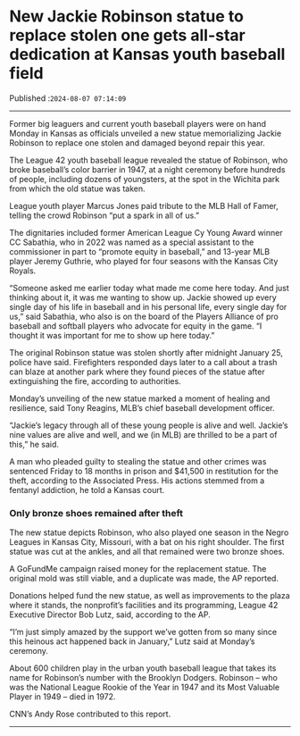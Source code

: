 # New Jackie Robinson statue to replace stolen one gets all-star dedication at Kansas youth baseball field

Published :`2024-08-07 07:14:09`

---

Former big leaguers and current youth baseball players were on hand Monday in Kansas as officials unveiled a new statue memorializing Jackie Robinson to replace one stolen and damaged beyond repair this year.

The League 42 youth baseball league revealed the statue of Robinson, who broke baseball’s color barrier in 1947, at a night ceremony before hundreds of people, including dozens of youngsters, at the spot in the Wichita park from which the old statue was taken.

League youth player Marcus Jones paid tribute to the MLB Hall of Famer, telling the crowd Robinson “put a spark in all of us.”

The dignitaries included former American League Cy Young Award winner CC Sabathia, who in 2022 was named as a special assistant to the commissioner in part to “promote equity in baseball,” and 13-year MLB player Jeremy Guthrie, who played for four seasons with the Kansas City Royals.

“Someone asked me earlier today what made me come here today. And just thinking about it, it was me wanting to show up. Jackie showed up every single day of his life in baseball and in his personal life, every single day for us,” said Sabathia, who also is on the board of the Players Alliance of pro baseball and softball players who advocate for equity in the game. “I thought it was important for me to show up here today.”

The original Robinson statue was stolen shortly after midnight January 25, police have said. Firefighters responded days later to a call about a trash can blaze at another park where they found pieces of the statue after extinguishing the fire, according to authorities.

Monday’s unveiling of the new statue marked a moment of healing and resilience, said Tony Reagins, MLB’s chief baseball development officer.

“Jackie’s legacy through all of these young people is alive and well. Jackie’s nine values are alive and well, and we (in MLB) are thrilled to be a part of this,” he said.

A man who pleaded guilty to stealing the statue and other crimes was sentenced Friday to 18 months in prison and $41,500 in restitution for the theft, according to the Associated Press. His actions stemmed from a fentanyl addiction, he told a Kansas court.

### Only bronze shoes remained after theft

The new statue depicts Robinson, who also played one season in the Negro Leagues in Kansas City, Missouri, with a bat on his right shoulder. The first statue was cut at the ankles, and all that remained were two bronze shoes.

A GoFundMe campaign raised money for the replacement statue. The original mold was still viable, and a duplicate was made, the AP reported.

Donations helped fund the new statue, as well as improvements to the plaza where it stands, the nonprofit’s facilities and its programming, League 42 Executive Director Bob Lutz, said, according to the AP.

“I’m just simply amazed by the support we’ve gotten from so many since this heinous act happened back in January,” Lutz said at Monday’s ceremony.

About 600 children play in the urban youth baseball league that takes its name for Robinson’s number with the Brooklyn Dodgers. Robinson – who was the National League Rookie of the Year in 1947 and its Most Valuable Player in 1949 – died in 1972.

CNN’s Andy Rose contributed to this report.

---

